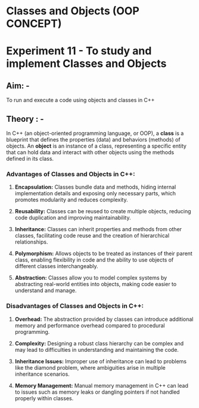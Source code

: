 # Classes and Objects (OOP CONCEPT)

# Experiment 11 - To study and implement Classes and Objects

## Aim: - 
To run and execute a code using objects and classes in C++

## Theory : -
In C++ (an object-oriented programming language, or OOP), a **class** is a blueprint that defines the properties (data) and behaviors (methods) of objects. 
An **object** is an instance of a class, representing a specific entity that can hold data and interact with other objects using the methods defined in its class.

### Advantages of Classes and Objects in C++:

1. **Encapsulation:** Classes bundle data and methods, hiding internal implementation details and exposing only necessary parts, which promotes modularity and reduces complexity.

2. **Reusability:** Classes can be reused to create multiple objects, reducing code duplication and improving maintainability.

3. **Inheritance:** Classes can inherit properties and methods from other classes, facilitating code reuse and the creation of hierarchical relationships.

4. **Polymorphism:** Allows objects to be treated as instances of their parent class, enabling flexibility in code and the ability to use objects of different classes interchangeably.

5. **Abstraction:** Classes allow you to model complex systems by abstracting real-world entities into objects, making code easier to understand and manage.

### Disadvantages of Classes and Objects in C++:

1. **Overhead:** The abstraction provided by classes can introduce additional memory and performance overhead compared to procedural programming.

2. **Complexity:** Designing a robust class hierarchy can be complex and may lead to difficulties in understanding and maintaining the code.

3. **Inheritance Issues:** Improper use of inheritance can lead to problems like the diamond problem, where ambiguities arise in multiple inheritance scenarios.

4. **Memory Management:** Manual memory management in C++ can lead to issues such as memory leaks or dangling pointers if not handled properly within classes.


